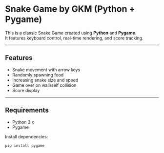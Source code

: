 #  Snake Game by GKM (Python + Pygame)

This is a classic Snake Game created using **Python** and **Pygame**.  
It features keyboard control, real-time rendering, and score tracking.

---

##  Features

- Snake movement with arrow keys
- Randomly spawning food 
- Increasing snake size and speed
- Game over on wall/self collision
- Score display

---

##  Requirements

- Python 3.x
- Pygame

Install dependencies:

```bash
pip install pygame

